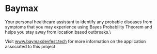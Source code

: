 # Baymax
Your personal healthcare assistant to identify any probable diseases from symptoms that you may experience using Bayes Probability Theorem and helps you stay away from location based outbreaks.\

Visit www.baymaxdevfest.tech for more information on the application associated to this project.
